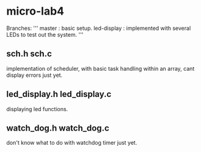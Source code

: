 # micro-lab4

Branches:
'''
master : basic setup.
led-display : implemented with several LEDs to test out the system.
'''
## sch.h sch.c
implementation of scheduler, with basic task handling within an array, cant display errors just yet.
## led_display.h led_display.c
displaying led functions.
## watch_dog.h watch_dog.c
don't know what to do with watchdog timer just yet.
